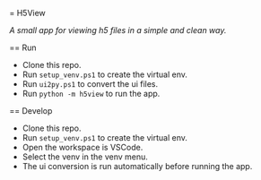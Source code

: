 = H5View

_A small app for viewing h5 files in a simple and clean way._

== Run

 - Clone this repo.
 - Run `setup_venv.ps1` to create the virtual env.
 - Run `ui2py.ps1` to convert the ui files.
 - Run `python -m h5view` to run the app.

== Develop

 - Clone this repo.
 - Run `setup_venv.ps1` to create the virtual env.
 - Open the workspace is VSCode.
 - Select the venv in the venv menu.
 - The ui conversion is run automatically before running the app.